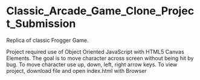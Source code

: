 # Classic_Arcade_Game_Clone_Project_Submission
Replica of classic Frogger Game.

Project required use of Object Oriented JavaScript with HTML5 Canvas Elements.
The goal is to move character across screen without being hit by bug.
To move character use up, down, left, right arrow keys.
To view project, download file and open index.html with Browser
